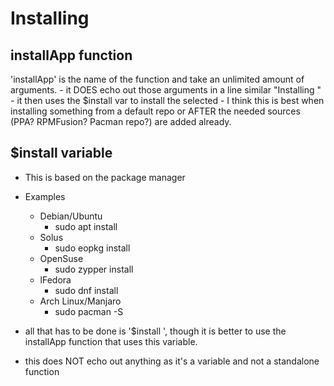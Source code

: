 # Installing

## installApp function

'installApp' is the name of the function and take an unlimited amount of arguments.
\- it DOES echo out those arguments in a line similar "Installing <arguments here>"
\- it then uses the $install var to install the selected
\- I think this is best when installing something from a default repo or AFTER the needed sources (PPA? RPMFusion? Pacman repo?) are added already.

## $install variable

- This is based on the package manager

- Examples

  - Debian/Ubuntu
    - sudo apt install
  - Solus
    - sudo eopkg install
  - OpenSuse
    - sudo zypper install
  - lFedora
    - sudo dnf install
  - Arch Linux/Manjaro
    - sudo pacman -S

- all that has to be done is '$install <arguement> ', though it is better to use the installApp function that uses this variable.

- this does NOT echo out anything as it's a variable and not a standalone function
